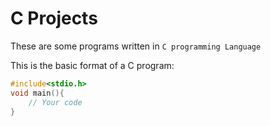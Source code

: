# C Projects

These are some programs written in `C programming Language`

This is the basic format of a C program:
```C
#include<stdio.h>
void main(){
    // Your code
}
```

